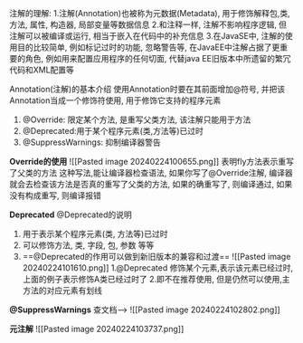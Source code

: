 注解的理解:
1.注解(Annotation)也被称为元数据(Metadata), 用于修饰解释包,类,方法, 属性, 构造器, 局部变量等数据信息
2.和注释一样, 注解不影响程序逻辑, 但注解可以被编译或运行, 相当于嵌入在代码中的补充信息
3.在JavaSE中, 注解的使用目的比较简单, 例如标记过时的功能, 忽略警告等, 在JavaEE中注解占据了更重要的角色, 例如用来配置应用程序的任何切面, 代替java EE旧版本中所遗留的繁冗代码和XML配置等

Annotation(注解)的基本介绍
使用Annotation时要在其前面增加@符号, 并把该Annotation当成一个修饰符使用, 用于修饰它支持的程序元素
1. @Override: 限定某个方法, 是重写父类方法, 该注解只能用于方法
2. @Deprecated:用于某个程序元素(类,方法等)已过时
3. @SuppressWarnings: 抑制编译器警告

**Override的使用**
![[Pasted image 20240224100655.png]]
表明fly方法表示重写了父类的方法
这种写法,能让编译器检查语法, 如果你写了@Override注解, 编译器就会去检查该方法是否真的重写了父类的方法, 如果的确重写了, 则编译通过, 如果没有构成重写, 则编译报错

**Deprecated**
@Deprecated的说明
1. 用于表示某个程序元素(类, 方法等)已过时
2. 可以修饰方法, 类, 字段, 包, 参数 等等
3. ==@Deprecated的作用可以做到新旧版本的兼容和过渡==
![[Pasted image 20240224101610.png]]
1.@Deprecated 修饰某个元素,表示该元素已经过时,上面的例子表示修饰A类已经过时了
2.即不在推荐使用, 但是仍然可以使用,主方法的对应元素有划线

**@SuppressWarnings**
查文档-->
![[Pasted image 20240224102802.png]]

**元注解**
![[Pasted image 20240224103737.png]]